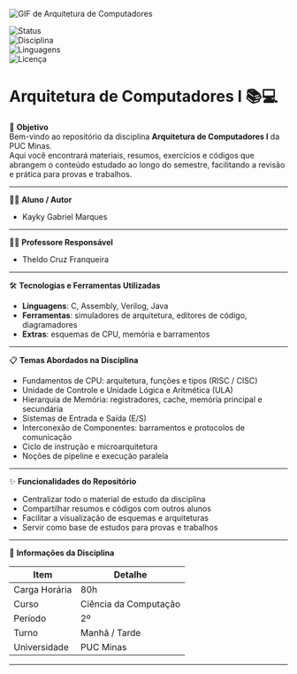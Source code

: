 ![GIF de Arquitetura de Computadores](assets/computer.gif)

![Status](https://img.shields.io/badge/Status-Em%20Desenvolvimento-yellow)  
![Disciplina](https://img.shields.io/badge/PUC%20Minas-Arquitetura%20de%20Computadores%20I-blue)  
![Linguagens](https://img.shields.io/badge/Linguagens-C%20%7C%20Assembly%20%7C%20Verilog-green)  
![Licença](https://img.shields.io/badge/Licen%C3%A7a-MIT-lightgrey)  


# Arquitetura de Computadores I 📚💻

🎯 **Objetivo**  
Bem-vindo ao repositório da disciplina **Arquitetura de Computadores I** da PUC Minas.  
Aqui você encontrará materiais, resumos, exercícios e códigos que abrangem o conteúdo estudado ao longo do semestre, facilitando a revisão e prática para provas e trabalhos.

---

👨‍🎓 **Aluno / Autor**  
- Kayky Gabriel Marques  
---

👩‍🏫 **Professore Responsável**  
- Theldo Cruz Franqueira  

---

🛠️ **Tecnologias e Ferramentas Utilizadas**  
- **Linguagens**: C, Assembly, Verilog, Java
- **Ferramentas**: simuladores de arquitetura, editores de código, diagramadores  
- **Extras**: esquemas de CPU, memória e barramentos  

---

📋 **Temas Abordados na Disciplina**  
- Fundamentos de CPU: arquitetura, funções e tipos (RISC / CISC)  
- Unidade de Controle e Unidade Lógica e Aritmética (ULA)  
- Hierarquia de Memória: registradores, cache, memória principal e secundária  
- Sistemas de Entrada e Saída (E/S)  
- Interconexão de Componentes: barramentos e protocolos de comunicação  
- Ciclo de instrução e microarquitetura  
- Noções de pipeline e execução paralela  

---

✨ **Funcionalidades do Repositório**  

- Centralizar todo o material de estudo da disciplina  
- Compartilhar resumos e códigos com outros alunos  
- Facilitar a visualização de esquemas e arquiteturas  
- Servir como base de estudos para provas e trabalhos  

---

📌 **Informações da Disciplina**  

| Item           | Detalhe |
|----------------|---------|
| Carga Horária  | 80h |
| Curso          | Ciência da Computação |
| Período        | 2º |
| Turno          | Manhã / Tarde |
| Universidade   | PUC Minas |

---
